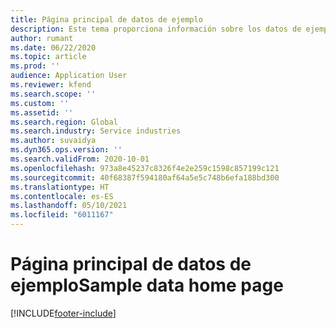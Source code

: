 ```yaml
---
title: Página principal de datos de ejemplo
description: Este tema proporciona información sobre los datos de ejemplo disponible para las operaciones de proyectos de Dynamics 365.
author: rumant
ms.date: 06/22/2020
ms.topic: article
ms.prod: ''
audience: Application User
ms.reviewer: kfend
ms.search.scope: ''
ms.custom: ''
ms.assetid: ''
ms.search.region: Global
ms.search.industry: Service industries
ms.author: suvaidya
ms.dyn365.ops.version: ''
ms.search.validFrom: 2020-10-01
ms.openlocfilehash: 973a8e45237c8326f4e2e259c1598c857199c121
ms.sourcegitcommit: 40f68387f594180af64a5e5c748b6efa188bd300
ms.translationtype: HT
ms.contentlocale: es-ES
ms.lasthandoff: 05/10/2021
ms.locfileid: "6011167"
---
```

# <a name="sample-data-home-page"></a><span data-ttu-id="c6474-103">Página principal de datos de ejemplo</span><span class="sxs-lookup"><span data-stu-id="c6474-103">Sample data home page</span></span>


[!INCLUDE[footer-include](../includes/footer-banner.md)]